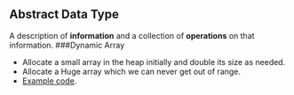 Abstract Data Type
------------------
A description of **information** and a collection of **operations** on that information.
###Dynamic Array
* Allocate a small array in the heap initially and double its size as needed.
* Allocate a Huge array which we can never get out of range.
* [Example code]().


